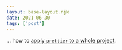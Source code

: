 ```yaml
---
layout: base-layout.njk
date: 2021-06-30
tags: ['post']
---
```


... how to [apply `prettier` to a whole project](https://sia.codes/posts/how-to-add-prettier-to-a-project/).
